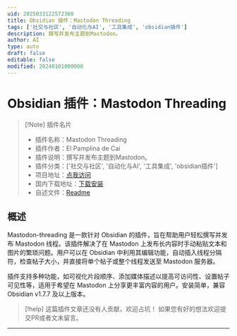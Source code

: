 ```yaml
---
uid: 2025033122572360
title: Obsidian 插件：Mastodon Threading
tags: ['社交与社区', '自动化与AI', '工具集成', 'obsidian插件']
description: 撰写并发布主题到Mastodon。
author: AI
type: auto
draft: false
editable: false
modified: 20240101000000
---
```


# Obsidian 插件：Mastodon Threading

> [!Note] 插件名片
> - 插件名称：Mastodon Threading
> - 插件作者：El Pamplina de Cai
> - 插件说明：撰写并发布主题到Mastodon。
> - 插件分类：['社交与社区', '自动化与AI', '工具集成', 'obsidian插件']
> - 项目地址：[点我访问](https://github.com/elpamplina/mastodon-threading)
> - 国内下载地址：[下载安装](https://pkmer.cn/products/plugin/pluginMarket/?mastodon-threading)
> - 自述文件：[Readme](https://ghproxy.net/https://raw.githubusercontent.com/elpamplina/mastodon-threading/master/README.md)



## 概述

Mastodon-threading 是一款针对 Obsidian 的插件，旨在帮助用户轻松撰写并发布 Mastodon 线程。该插件解决了在 Mastodon 上发布长内容时手动粘贴文本和图片的繁琐问题。用户可以在 Obsidian 中利用其编辑功能，自动插入线程分隔符，检查帖子大小，并直接将单个帖子或整个线程发送至 Mastodon 服务器。

插件支持多种功能，如可视化片段顺序、添加媒体描述以提高可访问性、设置帖子可见性等，适用于希望在 Mastodon 上分享更丰富内容的用户。安装简单，兼容 Obsidian v1.7.7 及以上版本。


> [!help] 
> 这篇插件文章还没有人贡献，欢迎占坑！
> 如果您有好的想法欢迎提交PR或者文末留言。
> 

---



